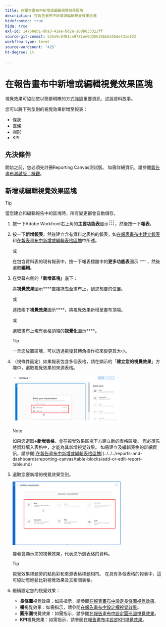 ```yaml
---
title: 在報告畫布中新增或編輯視覺效果區塊
description: 在報告畫布中新增或編輯視覺效果區塊
hidefromtoc: true
hide: true
exl-id: 14750eb1-d0a3-42ea-bd2e-100b633322ff
source-git-commit: 535e9c8481ce0781ee0d35636bb6d56de4d1e102
workflow-type: tm+mt
source-wordcount: '425'
ht-degree: 1%

---
```


# 在報告畫布中新增或編輯視覺效果區塊

視覺效果可協助您以簡單明瞭的方式強調重要資訊，述說資料故事。

您可以將下列型別的視覺效果新增至報表：

* 條狀
* 直條
* 圓形
* KPI

## 先決條件

開始之前，您必須先註冊Reporting Canvas測試版。 如需詳細資訊，請參閱[報告畫布測試版：概觀](/help/quicksilver/product-announcements/betas/canvas-dashboards-beta/reporting-canvas-beta-overview.md)。

## 新增或編輯視覺效果區塊

>[!TIP]
>
>當您建立和編輯報告中的區塊時，所有變更都會自動儲存。

1. 按一下Adobe Workfront右上角的&#x200B;**主要功能表**&#x200B;圖示![](assets/main-menu-icon.png)，然後按一下&#x200B;**報表**。
1. 按一下&#x200B;**新增報表**，然後建立含有資料之表格的報表，如[在報表畫布中建立報表](../../../reports-and-dashboards/reporting-canvas/manage-reports/build-report.md)和[在報表畫布中新增或編輯表格區塊](../../../reports-and-dashboards/reporting-canvas/table-blocks/add-or-edit-report-table.md)中所述。

   或

   在包含資料表的現有報表中，按一下報表標題中的&#x200B;**更多功能表**&#x200B;圖示![](assets/more-icon.png)，然後選取&#x200B;**編輯**。

1. 在熒幕右側的&#x200B;**「新增區塊」**&#x200B;底下：

   將&#x200B;**視覺效果**&#x200B;圖示****直接拖曳至畫布上，到您想要的位置。

   或

   連按兩下&#x200B;**視覺效果**&#x200B;圖示****，將視覺效果新增至畫布頂端。

   或

   選取畫布上現有表格頂端的&#x200B;**視覺化**&#x200B;圖示****。

   >[!TIP]
   >
   >一旦您放置區塊，可以透過拖曳其轉角操作框來變更其大小。

1. （視條件而定）如果報表包含多個表格，請在顯示的「**建立您的視覺效果**」方塊中，選取視覺效果的來源表格。

   ![](assets/select-table-on-vis-350x155.png)

   >[!NOTE]
   >
   >如果您選取&#x200B;**+新增表格**，會在視覺效果區塊下方建立新的表格區塊。 您必須先將資料填入表格中，才能為其新增視覺效果。 如需建立及編輯表格的詳細資訊，請參閱[[在報告畫布中新增或編輯表格區塊](../../../reports-and-dashboards/reporting-canvas/table-blocks/add-or-edit-report-table.md)](../../../reports-and-dashboards/reporting-canvas/table-blocks/add-or-edit-report-table.md)

1. 選取您要新增的視覺效果型別。

   ![](assets/select-vis-type-350x205.png)

   接著會顯示您的視覺效果，代表您所選表格的資料。

   >[!TIP]
   >
   >視覺效果標題旁的點色彩和來源表格標題相符。 在具有多個表格的報表中，這可協助您輕鬆比對視覺效果及其相關表格。

1. 繼續設定您的視覺效果：

   * **長條圖**&#x200B;視覺效果：如需指示，請參閱[在報表畫布中設定長條圖視覺效果](../../../reports-and-dashboards/reporting-canvas/visualization-blocks/configure-bar-visualization.md#bar)。
   * **欄**&#x200B;視覺效果：如需指示，請參閱[在報告畫布中設定欄視覺效果](../../../reports-and-dashboards/reporting-canvas/visualization-blocks/configure-column-visualization.md)。
   * **圓形圖**&#x200B;視覺效果：如需指示，請參閱[在報告畫布中設定圓形圖視覺效果](../../../reports-and-dashboards/reporting-canvas/visualization-blocks/configure-pie-visualization.md)。
   * **KPI**&#x200B;視覺效果：如需指示，請參閱[在報告畫布中設定KPI視覺效果](../../../reports-and-dashboards/reporting-canvas/visualization-blocks/configure-kpi-visualization.md)。
